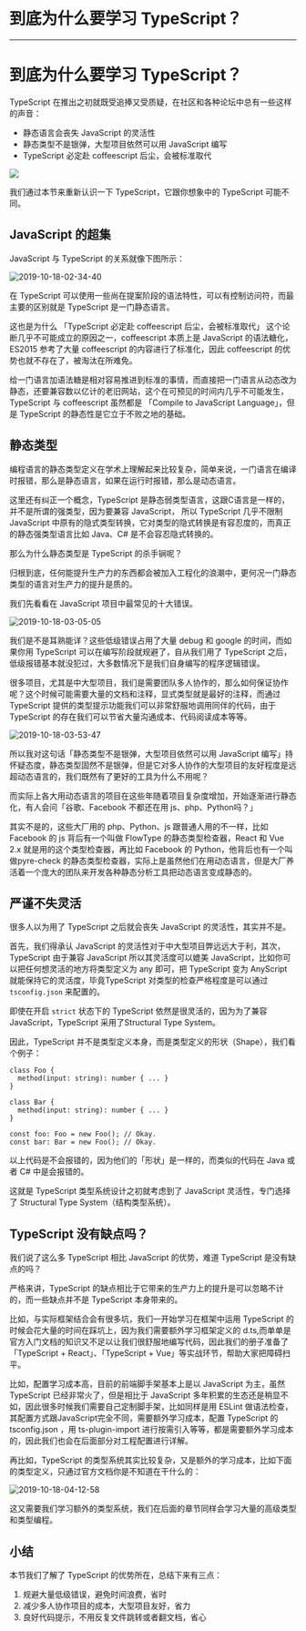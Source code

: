 
# 到底为什么要学习 TypeScript？
---

# 到底为什么要学习 TypeScript？

TypeScript 在推出之初就既受追捧又受质疑，在社区和各种论坛中总有一些这样的声音：

- 静态语言会丧失 JavaScript 的灵活性
- 静态类型不是银弹，大型项目依然可以用 JavaScript 编写
- TypeScript 必定赴 coffeescript 后尘，会被标准取代

![](https://p1-jj.byteimg.com/tos-cn-i-t2oaga2asx/gold-user-assets/2019/10/18/16ddd250a01a489e~tplv-t2oaga2asx-image.image)

我们通过本节来重新认识一下 TypeScript，它跟你想象中的 TypeScript 可能不同。

## JavaScript 的超集

JavaScript 与 TypeScript 的关系就像下图所示：

![2019-10-18-02-34-40](https://p1-jj.byteimg.com/tos-cn-i-t2oaga2asx/gold-user-assets/2019/10/18/16ddd2507f91d85d~tplv-t2oaga2asx-image.image)

在 TypeScript 可以使用一些尚在提案阶段的语法特性，可以有控制访问符，而最主要的区别就是 TypeScript 是一门静态语言。

这也是为什么 「TypeScript 必定赴 coffeescript 后尘，会被标准取代」 这个论断几乎不可能成立的原因之一，coffeescript 本质上是 JavaScript 的语法糖化，ES2015 参考了大量 coffeescript 的内容进行了标准化，因此 coffeescript 的优势也就不存在了，被淘汰在所难免。

给一门语言加语法糖是相对容易推进到标准的事情，而直接把一门语言从动态改为静态，还要兼容数以亿计的老旧网站，这个在可预见的时间内几乎不可能发生，TypeScript 与 coffeescript 虽然都是 「Compile to JavaScript Language」，但是 TypeScript 的静态性是它立于不败之地的基础。

## 静态类型

编程语言的静态类型定义在学术上理解起来比较复杂，简单来说，一门语言在编译时报错，那么是静态语言，如果在运行时报错，那么是动态语言。

这里还有纠正一个概念，TypeScript 是静态弱类型语言，这跟C语言是一样的，并不是所谓的强类型，因为要兼容 JavaScript， 所以 TypeScript 几乎不限制 JavaScript 中原有的隐式类型转换，它对类型的隐式转换是有容忍度的，而真正的静态强类型语言比如 Java、C# 是不会容忍隐式转换的。

那么为什么静态类型是 TypeScript 的杀手锏呢？

归根到底，任何能提升生产力的东西都会被加入工程化的浪潮中，更何况一门静态类型的语言对生产力的提升是质的。

我们先看看在 JavaScript 项目中最常见的十大错误。

![2019-10-18-03-05-05](https://p1-jj.byteimg.com/tos-cn-i-t2oaga2asx/gold-user-assets/2019/10/18/16ddd25080469b29~tplv-t2oaga2asx-image.image)

我们是不是耳熟能详？这些低级错误占用了大量 debug 和 google 的时间，而如果你用 TypeScript 可以在编写阶段就规避了，自从我们用了 TypeScript 之后，低级报错基本就没犯过，大多数情况下是我们自身编写的程序逻辑错误。

很多项目，尤其是中大型项目，我们是需要团队多人协作的，那么如何保证协作呢？这个时候可能需要大量的文档和注释，显式类型就是最好的注释，而通过 TypeScript 提供的类型提示功能我们可以非常舒服地调用同伴的代码，由于 TypeScript 的存在我们可以节省大量沟通成本、代码阅读成本等等。

![2019-10-18-03-53-47](https://p1-jj.byteimg.com/tos-cn-i-t2oaga2asx/gold-user-assets/2019/10/18/16ddd25080cddf9f~tplv-t2oaga2asx-image.image)

所以我对这句话「静态类型不是银弹，大型项目依然可以用 JavaScript 编写」持怀疑态度，静态类型固然不是银弹，但是它对多人协作的大型项目的友好程度是远超动态语言的，我们既然有了更好的工具为什么不用呢？

而实际上各大用动态语言的项目在这些年随着项目复杂度增加，开始逐渐进行静态化，有人会问「谷歌、Facebook 不都还在用 js、php、Python吗？」

其实不是的，这些大厂用的 php、Python、js 跟普通人用的不一样，比如 Facebook 的 js 背后有一个叫做 FlowType 的静态类型检查器，React 和 Vue 2.x 就是用的这个类型检查器，再比如 Facebook 的 Python，他背后也有一个叫做pyre-check 的静态类型检查器，实际上是虽然他们在用动态语言，但是大厂养活着一个庞大的团队来开发各种静态分析工具把动态语言变成静态的。

## 严谨不失灵活

很多人以为用了 TypeScript 之后就会丧失 JavaScript 的灵活性，其实并不是。

首先，我们得承认 JavaScript 的灵活性对于中大型项目弊远远大于利，其次，TypeScript 由于兼容 JavaScript 所以其灵活度可以媲美 JavaScript，比如你可以把任何想灵活的地方将类型定义为 any 即可，把 TypeScript 变为 AnyScript 就能保持它的灵活度，毕竟TypeScript 对类型的检查严格程度是可以通过 `tsconfig.json` 来配置的。

即使在开启 `strict` 状态下的 TypeScript 依然是很灵活的，因为为了兼容 JavaScript，TypeScript 采用了Structural Type System。

因此，TypeScript 并不是类型定义本身，而是类型定义的形状（Shape），我们看个例子：

```
class Foo {
  method(input: string): number { ... }
}

class Bar {
  method(input: string): number { ... }
}

const foo: Foo = new Foo(); // Okay.
const bar: Bar = new Foo(); // Okay.
```

以上代码是不会报错的，因为他们的「形状」是一样的，而类似的代码在 Java 或者 C# 中是会报错的。

这就是 TypeScript 类型系统设计之初就考虑到了 JavaScript 灵活性，专门选择了 Structural Type System（结构类型系统）。

## TypeScript 没有缺点吗？

我们说了这么多 TypeScript 相比 JavaScript 的优势，难道 TypeScript 是没有缺点的吗？

严格来讲，TypeScript 的缺点相比于它带来的生产力上的提升是可以忽略不计的，而一些缺点并不是 TypeScript 本身带来的。

比如，与实际框架结合会有很多坑，我们一开始学习在框架中运用 TypeScript 的时候会花大量的时间在踩坑上，因为我们需要额外学习框架定义的 d.ts,而单单是官方入门文档的知识又不足以让我们很舒服地编写代码，因此我们的册子准备了 「TypeScript + React」、「TypeScript + Vue」等实战环节，帮助大家把障碍扫平。

比如，配置学习成本高，目前的前端脚手架基本上是以 JavaScript 为主，虽然 TypeScript 已经非常火了，但是相比于 JavaScript 多年积累的生态还是稍显不如，因此很多时候我们需要自己定制脚手架，比如同样是用 ESLint 做语法检查，其配置方式跟JavaScript完全不同，需要额外学习成本，配置 TypeScript 的 tsconfig.json ，用 ts-plugin-import 进行按需引入等等，都是需要额外学习成本的，因此我们也会在后面部分对工程配置进行详解。

再比如，TypeScript 的类型系统其实比较复杂，又是额外的学习成本，比如下面的类型定义，只通过官方文档你是不知道在干什么的：

![2019-10-18-04-12-58](https://p1-jj.byteimg.com/tos-cn-i-t2oaga2asx/gold-user-assets/2019/10/18/16ddd25081370d2d~tplv-t2oaga2asx-image.image)

这又需要我们学习额外的类型系统，我们在后面的章节同样会学习大量的高级类型和类型编程。

## 小结

本节我们了解了 TypeScript 的优势所在，总结下来有三点：

1.  规避大量低级错误，避免时间浪费，省时
2.  减少多人协作项目的成本，大型项目友好，省力
3.  良好代码提示，不用反复文件跳转或者翻文档，省心
    